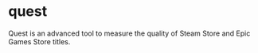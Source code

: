 # quest
Quest is an advanced tool to measure the quality of Steam Store and Epic Games Store titles.

